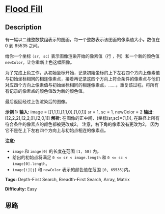# [Flood Fill][title]

## Description

有一幅以二维整数数组表示的图画，每一个整数表示该图画的像素值大小，数值在 0 到 65535 之间。

给你一个坐标 `(sr, sc)` 表示图像渲染开始的像素值（行 ，列）和一个新的颜色值 `newColor`，让你重新上色这幅图像。

为了完成上色工作，从初始坐标开始，记录初始坐标的上下左右四个方向上像素值与初始坐标相同的相连像素点，接着再记录这四个方向上符合条件的像素点与他们对应四个方向上像素值与初始坐标相同的相连像素点，……，重复该过程。将所有有记录的像素点的颜色值改为新的颜色值。

最后返回经过上色渲染后的图像。

**示例 1:**
            **输入:**     image = [[1,1,1],[1,1,0],[1,0,1]]    sr = 1, sc = 1, newColor = 2    **输出:** [[2,2,2],[2,2,0],[2,0,1]]    **解析:**     在图像的正中间，(坐标(sr,sc)=(1,1)),    在路径上所有符合条件的像素点的颜色都被更改成2。    注意，右下角的像素没有更改为2，    因为它不是在上下左右四个方向上与初始点相连的像素点。    

**注意:**

  * `image` 和 `image[0]` 的长度在范围 `[1, 50]` 内。
  * 给出的初始点将满足 `0 <= sr < image.length` 和 `0 <= sc < image[0].length`。
  * `image[i][j]` 和 `newColor` 表示的颜色值在范围 `[0, 65535]`内。


**Tags:** Depth-First Search, Breadth-First Search, Array, Matrix

**Difficulty:** Easy

## 思路

[title]: https://leetcode-cn.com/problems/flood-fill
